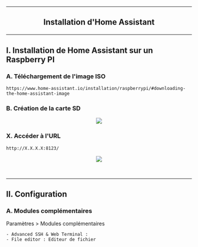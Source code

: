 ----------------------------------------------------------------------------------------------------------------------------------------------------------------------------------------------------
## <p align='center'> Installation d'Home Assistant </p>

----------------------------------------------------------------------------------------------------------------------------------------------------------------------------------------------------
## I. Installation de Home Assistant sur un Raspberry PI
### A. Téléchargement de l'image ISO
```
https://www.home-assistant.io/installation/raspberrypi/#downloading-the-home-assistant-image
```

### B. Création de la carte SD

<p align='center'> <img src='https://github.com/user-attachments/assets/e4739526-2690-41a2-9fc4-dc2c2ee4a011' /> </p>


### X. Accéder à l'URL
```
http://X.X.X.X:8123/
```

<p align='center'> <img src='https://github.com/user-attachments/assets/d04914c5-3026-46c9-b857-f47a3aafb887' /> </p>

<br />

----------------------------------------------------------------------------------------------------------------------------------------------------------------------------------------------------
## II. Configuration
### A. Modules complémentaires
Paramètres > Modules complémentaires
```
- Advanced SSH & Web Terminal :
- File editor : Editeur de fichier
```
